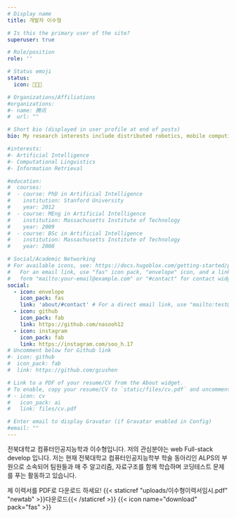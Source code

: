 ```yaml
---
# Display name
title: 개발자 이수형

# Is this the primary user of the site?
superuser: true

# Role/position
role: ''

# Status emoji
status:
  icon: 🧑🏼‍💻

# Organizations/Affiliations
#organizations:
#- name: 腾讯
#  url: ""

# Short bio (displayed in user profile at end of posts)
bio: My research interests include distributed robotics, mobile computing and programmable matter.

#interests:
#- Artificial Intelligence
#- Computational Linguistics
#- Information Retrieval

#education:
#  courses:
#  - course: PhD in Artificial Intelligence
#    institution: Stanford University
#    year: 2012
#  - course: MEng in Artificial Intelligence
#    institution: Massachusetts Institute of Technology
#    year: 2009
#  - course: BSc in Artificial Intelligence
#    institution: Massachusetts Institute of Technology
#    year: 2008

# Social/Academic Networking
# For available icons, see: https://docs.hugoblox.com/getting-started/page-builder/#icons
#   For an email link, use "fas" icon pack, "envelope" icon, and a link in the
#   form "mailto:your-email@example.com" or "#contact" for contact widget.
social:
  - icon: envelope
    icon_pack: fas
    link: 'about/#contact' # For a direct email link, use "mailto:test@example.org".
  - icon: github
    icon_pack: fab
    link: https://github.com/nasooh12
  - icon: instagram
    icon_pack: fab
    link: https://instagram.com/soo_h.17
# Uncomment below for Github link
#- icon: github
#  icon_pack: fab
#  link: https://github.com/gcushen

# Link to a PDF of your resume/CV from the About widget.
# To enable, copy your resume/CV to `static/files/cv.pdf` and uncomment the lines below.
# - icon: cv
#   icon_pack: ai
#   link: files/cv.pdf

# Enter email to display Gravatar (if Gravatar enabled in Config)
#email: ""
---
```


전북대학교 컴퓨터인공지능학과 이수형입니다. 저의 관심분야는 web Full-stack develop 입니다. 저는 현재 전북대학교 컴퓨터인공지능학부 학술 동아리인 ALPS의 부원으로 소속되어 팀원들과 매 주 알고리즘, 자료구조를 함께 학습하며 코딩테스트 문제를 푸는 활동하고 있습니다. 

제 이력서를 PDF로 다운로드 하세요! {{< staticref "uploads/이수형이력서임시.pdf" "newtab" >}}다운로드{{< /staticref >}} {{< icon name="download" pack="fas" >}}
